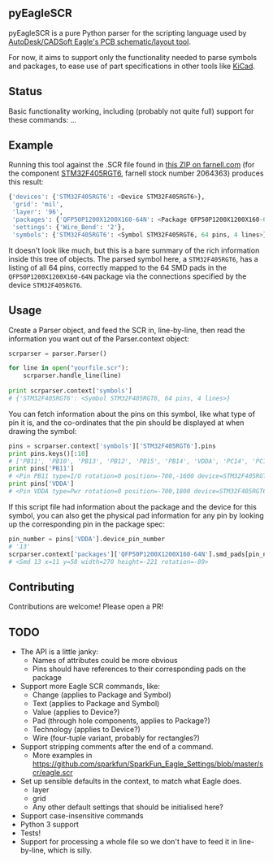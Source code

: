 pyEagleSCR
--
pyEagleSCR is a pure Python parser for the scripting language used by [AutoDesk/CADSoft Eagle's PCB schematic/layout tool](https://www.autodesk.com/products/eagle).

For now, it aims to support only the functionality needed to parse symbols and packages, to ease use of part specifications in other tools like [KiCad](http://kicad-pcb.org/).

Status
--
Basic functionality working, including (probably not quite full) support for these commands:
...


Example
--
Running this tool against the .SCR file found in [this ZIP on farnell.com](http://www.farnell.com/cad/1724597.zip) (for the component [STM32F405RGT6](http://uk.farnell.com/stmicroelectronics/stm32f405rgt6/mcu-32bit-cortex-m4-168mhz-lqfp/dp/2064363?st=stm32F405rgt6), farnell stock number 2064363) produces this result:

```python
{'devices': {'STM32F405RGT6': <Device STM32F405RGT6>},
 'grid': 'mil',
 'layer': '96',
 'packages': {'QFP50P1200X1200X160-64N': <Package QFP50P1200X1200X160-64N lines=278 smd_pads=64>},
 'settings': {'Wire_Bend': '2'},
 'symbols': {'STM32F405RGT6': <Symbol STM32F405RGT6, 64 pins, 4 lines>}}
```

It doesn't look like much, but this is a bare summary of the rich information inside this tree of objects. The parsed symbol here, a ```STM32F405RGT6```, has a listing of all 64 pins, correctly mapped to the 64 SMD pads in the ```QFP50P1200X1200X160-64N``` package via the connections specified by the device ```STM32F405RGT6```.

Usage
--
Create a Parser object, and feed the SCR in, line-by-line, then read the information you want out of the Parser.context object:
```python
scrparser = parser.Parser()

for line in open("yourfile.scr"):
    scrparser.handle_line(line)
    
print scrparser.context['symbols']
# {'STM32F405RGT6': <Symbol STM32F405RGT6, 64 pins, 4 lines>}
```

You can fetch information about the pins on this symbol, like what type of pin it is, and the co-ordinates that the pin should be displayed at when drawing the symbol:
```python
pins = scrparser.context['symbols']['STM32F405RGT6'].pins
print pins.keys()[:10]
# ['PB11', 'PB10', 'PB13', 'PB12', 'PB15', 'PB14', 'VDDA', 'PC14', 'PC15', 'VSS_2']
print pins['PB11']
# <Pin PB11 type=I/O rotation=0 position=-700,-1600 device=STM32F405RGT6.30> 
print pins['VDDA']
# <Pin VDDA type=Pwr rotation=0 position=-700,1800 device=STM32F405RGT6.13>
```

If this script file had information about the package and the device for this symbol, you can also get the physical pad information for any pin by looking up the corresponding pin in the package spec:
```python
pin_number = pins['VDDA'].device_pin_number
# '13'
scrparser.context['packages']['QFP50P1200X1200X160-64N'].smd_pads[pin_number]
# <Smd 13 x=11 y=58 width=270 height=-221 rotation=-89>
```

Contributing
--
Contributions are welcome! Please open a PR!

TODO
--

* The API is a little janky:
  * Names of attributes could be more obvious
  * Pins should have references to their corresponding pads on the package
* Support more Eagle SCR commands, like:
  * Change (applies to Package and Symbol)
  * Text (applies to Package and Symbol)
  * Value (applies to Device?)
  * Pad (through hole components, applies to Package?)
  * Technology (applies to Device?)
  * Wire (four-tuple variant, probably for rectangles?)
* Support stripping comments after the end of a command.
  * More examples in https://github.com/sparkfun/SparkFun_Eagle_Settings/blob/master/scr/eagle.scr
* Set up sensible defaults in the context, to match what Eagle does.
  * layer
  * grid
  * Any other default settings that should be initialised here?
* Support case-insensitive commands
* Python 3 support
* Tests!
* Support for processing a whole file so we don't have to feed it in line-by-line, which is silly.
